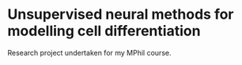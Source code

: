 # Unsupervised neural methods for modelling cell differentiation
Research project undertaken for my MPhil course.
